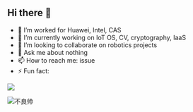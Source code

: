 ## Hi there 👋

<!--
**spencergotowork/spencergotowork** is a ✨ _special_ ✨ repository because its `README.md` (this file) appears on your GitHub profile.

Here are some ideas to get you started:

- 🔭 I’m currently working on ...
- 🌱 I’m currently learning ...
- 👯 I’m looking to collaborate on ...
- 🤔 I’m looking for help with ...
- 💬 Ask me about ...
- 📫 How to reach me: ...
- 😄 Pronouns: ...
- ⚡ Fun fact: ...
-->
- 🔭 I’m worked for Huawei, Intel, CAS
- 🌱 I’m currently working on IoT OS, CV, cryptography, IaaS
- 👯 I’m looking to collaborate on robotics projects
- 💬 Ask me about nothing
- 📫 How to reach me: issue
- ⚡ Fun fact: 
<!--
![Ran's github stats](https://github-readme-stats.vercel.app/api?username=spencergotowork&show_icons=true&theme=radical)
-->

![](https://komarev.com/ghpvc/?username=spencergotowork&color=dc143c)

![不良帅](https://user-images.githubusercontent.com/42672437/236623853-2e5fc5fc-9fbe-43c2-8d21-7a6cd9912303.png)
